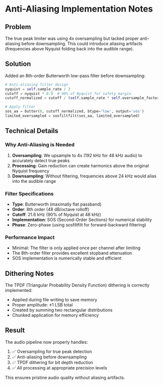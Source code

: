 # Anti-Aliasing Implementation Notes

## Problem
The true peak limiter was using 4x oversampling but lacked proper anti-aliasing before downsampling. This could introduce aliasing artifacts (frequencies above Nyquist folding back into the audible range).

## Solution
Added an 8th-order Butterworth low-pass filter before downsampling:

```python
# Anti-aliasing filter design
nyquist = self.sample_rate / 2
cutoff = nyquist * 0.9  # 90% of Nyquist for safety margin
cutoff_normalized = cutoff / (self.sample_rate * self.oversample_factor / 2)

# Apply filter
sos_aa = butter(8, cutoff_normalized, btype='low', output='sos')
limited_oversampled = sosfiltfilt(sos_aa, limited_oversampled)
```

## Technical Details

### Why Anti-Aliasing is Needed
1. **Oversampling**: We upsample to 4x (192 kHz for 48 kHz audio) to accurately detect true peaks
2. **Processing**: Gain reduction can create harmonics above the original Nyquist frequency
3. **Downsampling**: Without filtering, frequencies above 24 kHz would alias into the audible range

### Filter Specifications
- **Type**: Butterworth (maximally flat passband)
- **Order**: 8th order (48 dB/octave rolloff)
- **Cutoff**: 21.6 kHz (90% of Nyquist at 48 kHz)
- **Implementation**: SOS (Second-Order Sections) for numerical stability
- **Phase**: Zero-phase (using sosfiltfilt for forward-backward filtering)

### Performance Impact
- Minimal: The filter is only applied once per channel after limiting
- The 8th-order filter provides excellent stopband attenuation
- SOS implementation is numerically stable and efficient

## Dithering Notes

The TPDF (Triangular Probability Density Function) dithering is correctly implemented:
- Applied during file writing to save memory
- Proper amplitude: ±1 LSB total
- Created by summing two rectangular distributions
- Chunked application for memory efficiency

## Result
The audio pipeline now properly handles:
1. ✅ Oversampling for true peak detection
2. ✅ Anti-aliasing before downsampling
3. ✅ TPDF dithering for bit depth reduction
4. ✅ All processing at appropriate precision levels

This ensures pristine audio quality without aliasing artifacts.